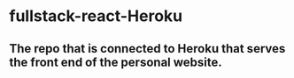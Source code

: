 # fullstack-react-Heroku

## The repo that is connected to Heroku that serves the front end of the personal website.
